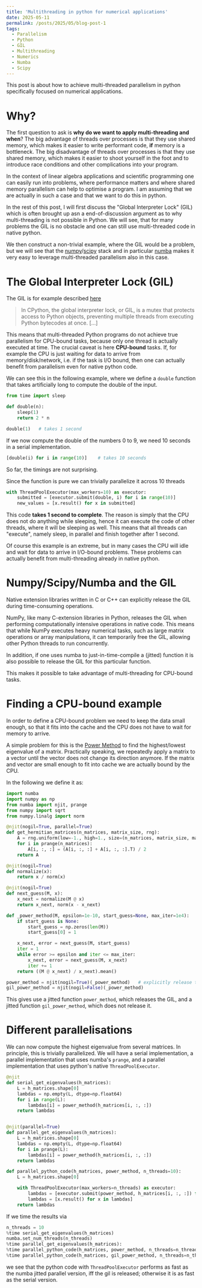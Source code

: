 ```yaml
---
title: 'Multithreading in python for numerical applications'
date: 2025-05-11
permalink: /posts/2025/05/blog-post-1
tags:
  - Parallelism
  - Python
  - GIL
  - Multithreading
  - Numerics
  - Numba
  - Scipy
---
```


This post is about how to achieve multi-threaded parallelism in python
specifically focused on numerical applications.

Why?
======

The first question to ask is **why do we want to apply multi-threading and when**?
The big advantage of threads over processes is that they use shared memory, which makes it
easier to write performant code, **if** memory is a bottleneck.
The big disadvantage of threads over processes is that they use shared memory,
which makes it easier to shoot yourself in the foot and to introduce race conditions and other complications into your program.

In the context of linear algebra applications and scientific programming one can
easily run into problems, where performance matters and where shared memory parallelism
can help to optimise a program.
I am assuming that we are actually in such a case and that we want to do this in python.

In the rest of this post, I will first discuss the "Global Interpreter Lock" (GIL)
which is often brought up asn a end-of-discussion argument as to why multi-threading is not possible in Python.
We will see, that for many problems the GIL is no obstacle and one can still use
multi-threaded code in native python.

We then construct a non-trivial example, where the GIL would be a problem,
but we will see that the [numpy](https://numpy.org/doc/2.2/index.html)/[scipy](https://scipy.org/) stack
and in particular [numba](https://numba.pydata.org/) makes it very easy to leverage multi-threaded parallelism also in this case.


The Global Interpreter Lock (GIL)
======

The GIL is for example described [here](https://wiki.python.org/moin/GlobalInterpreterLock)

> In CPython, the global interpreter lock, or GIL, is a mutex that protects access to Python objects, preventing multiple threads from executing Python bytecodes at once. [...]

This means that multi-threaded Python programs do not achieve true parallelism for CPU-bound tasks,
because only one thread is actually executed at time.
The crucial caveat is here **CPU-bound** tasks.
If, for example the CPU is just waiting for data to arrive from memory/disk/network,
i.e. if the task is I/O bound, then one can actually benefit from
parallelism even for native python code.

We can see this in the following example, where we define a `double` function
that takes artificially long to compute the double of the input.
```python
from time import sleep

def double(n):
    sleep(1)
    return 2 * n

double(1)   # takes 1 second
```

If we now compute the double of the numbers 0 to 9, we need 10 seconds in a serial implementation.
```python
[double(i) for i in range(10)]    # takes 10 seconds
```
So far, the timings are not surprising.

Since the function is pure we can trivially parallelize it across 10 threads
```python
with ThreadPoolExecutor(max_workers=10) as executor:
    submitted = [executor.submit(double, i) for i in range(10)]
    new_values = [x.result() for x in submitted]
```
This code **takes 1 second to complete**.
The reason is simply that the CPU does not do anything while sleeping,
hence it can execute the code of other threads, where it will be sleeping as well.
This means that all threads can "execute", namely sleep, in parallel and finish together after 1 second.

Of course this example is an extreme, but in many cases the CPU will idle and wait for data to arrive
in I/O-bound problems.
These problems can actually benefit from multi-threading already in native python.

Numpy/Scipy/Numba and the GIL
======

Native extension libraries written in C or C++ can explicitly release the GIL during time-consuming operations.

NumPy, like many C-extension libraries in Python, releases the GIL when performing computationally intensive operations in native code.
This means that while NumPy executes heavy numerical tasks, such as large matrix operations or array manipulations, it can temporarily free the GIL, allowing other Python threads to run concurrently.

In addition, if one uses numba to just-in-time-compile a (jitted) function it is also possible
to release the GIL for this particular function.

This makes it possible to take advantage of multi-threading for CPU-bound tasks.


Finding a CPU-bound example
======

In order to define a CPU-bound problem we need to keep the data small enough, so that it fits into the cache
and the CPU does not have to wait for memory to arrive.

A simple problem for this is the [Power Method](https://en.wikipedia.org/wiki/Power_iteration) to find
the highest/lowest eigenvalue of a matrix.
Practically speaking, we repeatedly apply a matrix to a vector until the vector does not change its direction anymore.
If the matrix and vector are small enough to fit into cache we are actually bound by the CPU.

In the following we define it as:
```python
import numba
import numpy as np
from numba import njit, prange
from numpy import sqrt
from numpy.linalg import norm

@njit(nogil=True, parallel=True)
def get_hermitian_matrices(n_matrices, matrix_size, rng):
    A = rng.uniform(low=-1., high=1., size=(n_matrices, matrix_size, matrix_size))
    for i in prange(n_matrices):
        A[i, :, :] = (A[i, :, :] + A[i, :, :].T) / 2
    return A

@njit(nogil=True)
def normalize(x):
    return x / norm(x)

@njit(nogil=True)
def next_guess(M, x):
    x_next = normalize(M @ x)
    return x_next, norm(x - x_next)

def _power_method(M, epsilon=1e-10, start_guess=None, max_iter=1e4):
    if start_guess is None:
        start_guess = np.zeros(len(M))
        start_guess[0] = 1

    x_next, error = next_guess(M, start_guess)
    iter = 1
    while error >= epsilon and iter <= max_iter:
        x_next, error = next_guess(M, x_next)
        iter += 1
    return ((M @ x_next) / x_next).mean()

power_method = njit(nogil=True)(_power_method)   # explicitly release the GIL
gil_power_method = njit(nogil=False)(_power_method)
```

This gives use a jitted function `power_method`, which releases the GIL,
and a jitted function `gil_power_method`, which does not release it.


Different parallelisations
======

We can now compute the highest eigenvalue from several matrices.
In principle, this is trivially parallelized.
We will have a serial implementation,
a parallel implementation that uses numba's `prange`, and
a parallel implementation that uses python's native `ThreadPoolExecutor`.

```python
@njit
def serial_get_eigenvalues(h_matrices):
    L = h_matrices.shape[0]
    lambdas = np.empty(L, dtype=np.float64)
    for i in range(L):
        lambdas[i] = power_method(h_matrices[i, :, :])
    return lambdas


@njit(parallel=True)
def parallel_get_eigenvalues(h_matrices):
    L = h_matrices.shape[0]
    lambdas = np.empty(L, dtype=np.float64)
    for i in prange(L):
        lambdas[i] = power_method(h_matrices[i, :, :])
    return lambdas

def parallel_python_code(h_matrices, power_method, n_threads=10):
    L = h_matrices.shape[0]

    with ThreadPoolExecutor(max_workers=n_threads) as executor:
        lambdas = [executor.submit(power_method, h_matrices[i, :, :]) for i in range(L)]
        lambdas = [x.result() for x in lambdas]
    return lambdas
```

If we time the results via
```python
n_threads = 10
%time serial_get_eigenvalues(h_matrices)
numba.set_num_threads(n_threads)
%time parallel_get_eigenvalues(h_matrices):
%time parallel_python_code(h_matrices, power_method, n_threads=n_threads)
%time parallel_python_code(h_matrices, gil_power_method, n_threads=n_threads)
```
we see that  the python code with `ThreadPoolExecutor` performs as fast as the numba jitted parallel version,
iff the gil is released; otherwise it is as fast as the serial version.